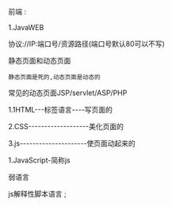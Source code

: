 前端 :

1.JavaWEB

协议://IP:端口号/资源路径(端口号默认80可以不写)

静态页面和动态页面

```
静态页面是死的,动态页面是动态的
```

常见的动态页面JSP/servlet/ASP/PHP

1.1HTML---标签语言----写页面的



2.CSS-------------------美化页面的

3.js---------------------使页面动起来的

1.JavaScript-简称js

弱语言 

js解释性脚本语言 ;